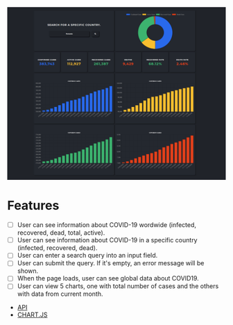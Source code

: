 <img src="images/covid-app-preview.png" alt="Covid19 App preview">

# Features

-   [ ] User can see information about COVID-19 wordwide (infected, recovered, dead, total, active).
-   [ ] User can see information about COVID-19 in a specific country (infected, recovered, dead).
-   [ ] User can enter a search query into an input field.
-   [ ] User can submit the query. If it's empty, an error message will be shown.
-   [ ] When the page loads, user can see global data about COVID19.
-   [ ] User can view 5 charts, one with total number of cases and the others with data from current month.

-   [API](https://documenter.getpostman.com/view/10808728/SzS8rjbc)
-   [CHART.JS](https://www.chartjs.org/)
